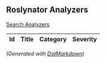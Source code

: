 ## Roslynator Analyzers

[Search Analyzers](http://pihrt.net/Roslynator/Analyzers)

| Id  | Title | Category | Severity |
| --- | ----- | -------- | -------- |


*\(Generated with [DotMarkdown](http://github.com/JosefPihrt/DotMarkdown)\)*